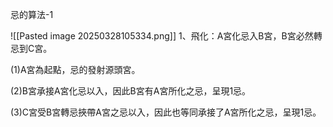   
忌的算法-1

![[Pasted image 20250328105334.png]]
1、飛化：A宮化忌入B宮，B宮必然轉忌到C宮。

(1)A宮為起點，忌的發射源頭宮。

(2)B宮承接A宮化忌以入，因此B宮有A宮所化之忌，呈現1忌。

(3)C宮受B宮轉忌挾帶A宮之忌以入，因此也等同承接了A宮所化之忌，呈現1忌。